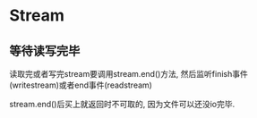 # Stream



## 等待读写完毕

读取完或者写完stream要调用stream.end()方法, 然后监听finish事件(writestream)或者end事件(readstream)

stream.end()后买上就返回时不可取的, 因为文件可以还没io完毕.
